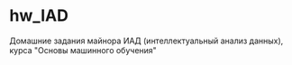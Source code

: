 # hw_IAD
Домашние задания майнора ИАД (интеллектуальный анализ данных), курса "Основы машинного обучения" 
